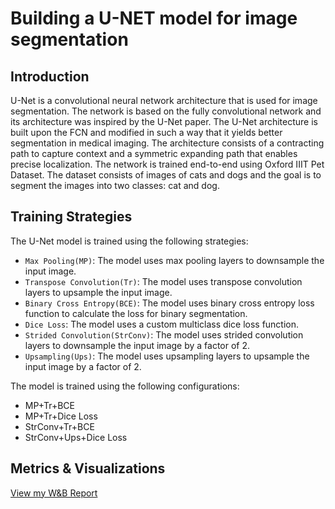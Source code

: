 # Building a U-NET model for image segmentation

## Introduction
U-Net is a convolutional neural network architecture that is used for image segmentation. The network is based on the fully convolutional network and its architecture was inspired by the U-Net paper. The U-Net architecture is built upon the FCN and modified in such a way that it yields better segmentation in medical imaging. The architecture consists of a contracting path to capture context and a symmetric expanding path that enables precise localization. The network is trained end-to-end using Oxford IIIT Pet Dataset. The dataset consists of images of cats and dogs and the goal is to segment the images into two classes: cat and dog.

## Training Strategies

The U-Net model is trained using the following strategies:

- `Max Pooling(MP)`: The model uses max pooling layers to downsample the input image.
- `Transpose Convolution(Tr)`: The model uses transpose convolution layers to upsample the input image.
- `Binary Cross Entropy(BCE)`: The model uses binary cross entropy loss function to calculate the loss for binary segmentation.
- `Dice Loss`: The model uses a custom multiclass dice loss function.
- `Strided Convolution(StrConv)`: The model uses strided convolution layers to downsample the input image by a factor of 2.
- `Upsampling(Ups)`: The model uses upsampling layers to upsample the input image by a factor of 2.

The model is trained using the following configurations:

- MP+Tr+BCE
- MP+Tr+Dice Loss
- StrConv+Tr+BCE
- StrConv+Ups+Dice Loss

## Metrics & Visualizations

[View my W&B Report](https://wandb.ai/akv1000/s22-unet-vae/reports/U-Net-from-Scratch---Vmlldzo4ODUyMjI0)